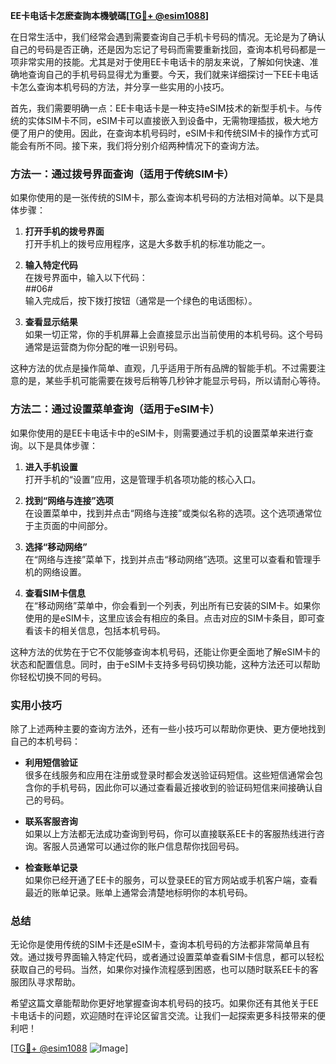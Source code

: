 **EE卡电话卡怎麽查詢本機號碼[[TG💪+ @esim1088](https://t.me/s/esim1088)]**

在日常生活中，我们经常会遇到需要查询自己手机卡号码的情况。无论是为了确认自己的号码是否正确，还是因为忘记了号码而需要重新找回，查询本机号码都是一项非常实用的技能。尤其是对于使用EE卡电话卡的朋友来说，了解如何快速、准确地查询自己的手机号码显得尤为重要。今天，我们就来详细探讨一下EE卡电话卡怎么查询本机号码的方法，并分享一些实用的小技巧。

首先，我们需要明确一点：EE卡电话卡是一种支持eSIM技术的新型手机卡。与传统的实体SIM卡不同，eSIM卡可以直接嵌入到设备中，无需物理插拔，极大地方便了用户的使用。因此，在查询本机号码时，eSIM卡和传统SIM卡的操作方式可能会有所不同。接下来，我们将分别介绍两种情况下的查询方法。

### 方法一：通过拨号界面查询（适用于传统SIM卡）

如果你使用的是一张传统的SIM卡，那么查询本机号码的方法相对简单。以下是具体步骤：

1. **打开手机的拨号界面**  
   打开手机上的拨号应用程序，这是大多数手机的标准功能之一。

2. **输入特定代码**  
   在拨号界面中，输入以下代码：  
   *#*#06#  
   输入完成后，按下拨打按钮（通常是一个绿色的电话图标）。

3. **查看显示结果**  
   如果一切正常，你的手机屏幕上会直接显示出当前使用的本机号码。这个号码通常是运营商为你分配的唯一识别号码。

这种方法的优点是操作简单、直观，几乎适用于所有品牌的智能手机。不过需要注意的是，某些手机可能需要在拨号后稍等几秒钟才能显示号码，所以请耐心等待。

### 方法二：通过设置菜单查询（适用于eSIM卡）

如果你使用的是EE卡电话卡中的eSIM卡，则需要通过手机的设置菜单来进行查询。以下是具体步骤：

1. **进入手机设置**  
   打开手机的“设置”应用，这是管理手机各项功能的核心入口。

2. **找到“网络与连接”选项**  
   在设置菜单中，找到并点击“网络与连接”或类似名称的选项。这个选项通常位于主页面的中间部分。

3. **选择“移动网络”**  
   在“网络与连接”菜单下，找到并点击“移动网络”选项。这里可以查看和管理手机的网络设置。

4. **查看SIM卡信息**  
   在“移动网络”菜单中，你会看到一个列表，列出所有已安装的SIM卡。如果你使用的是eSIM卡，这里应该会有相应的条目。点击对应的SIM卡条目，即可查看该卡的相关信息，包括本机号码。

这种方法的优势在于它不仅能够查询本机号码，还能让你更全面地了解eSIM卡的状态和配置信息。同时，由于eSIM卡支持多号码切换功能，这种方法还可以帮助你轻松切换不同的号码。

### 实用小技巧

除了上述两种主要的查询方法外，还有一些小技巧可以帮助你更快、更方便地找到自己的本机号码：

- **利用短信验证**  
  很多在线服务和应用在注册或登录时都会发送验证码短信。这些短信通常会包含你的手机号码，因此你可以通过查看最近接收到的验证码短信来间接确认自己的号码。

- **联系客服咨询**  
  如果以上方法都无法成功查询到号码，你可以直接联系EE卡的客服热线进行咨询。客服人员通常可以通过你的账户信息帮你找回号码。

- **检查账单记录**  
  如果你已经开通了EE卡的服务，可以登录EE的官方网站或手机客户端，查看最近的账单记录。账单上通常会清楚地标明你的本机号码。

### 总结

无论你是使用传统的SIM卡还是eSIM卡，查询本机号码的方法都非常简单且有效。通过拨号界面输入特定代码，或者通过设置菜单查看SIM卡信息，都可以轻松获取自己的号码。当然，如果你对操作流程感到困惑，也可以随时联系EE卡的客服团队寻求帮助。

希望这篇文章能帮助你更好地掌握查询本机号码的技巧。如果你还有其他关于EE卡电话卡的问题，欢迎随时在评论区留言交流。让我们一起探索更多科技带来的便利吧！

[[TG💪+ @esim1088](https://t.me/s/esim1088) ![Image](https://i.postimg.cc/4NQfJmqS/Snipaste-2025-05-13-00-14-12.png)]